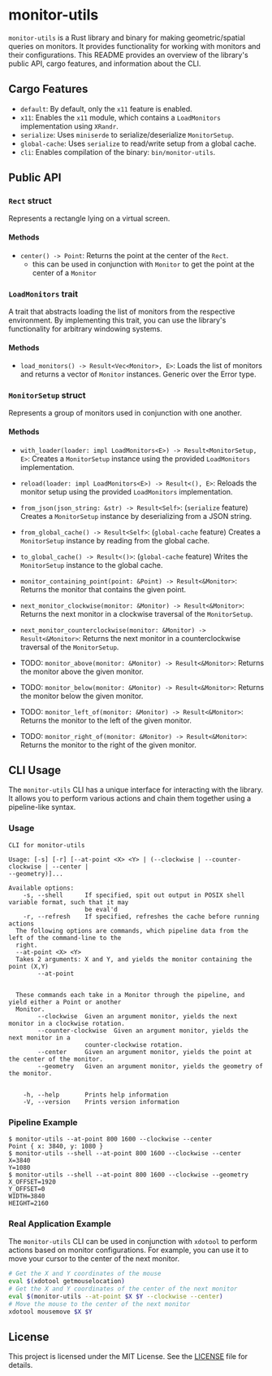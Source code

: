 # monitor-utils

`monitor-utils` is a Rust library and binary for making geometric/spatial queries on monitors.
It provides functionality for working with monitors and their configurations.
This README provides an overview of the library's public API, cargo features, and information about the CLI.

## Cargo Features

- `default`: By default, only the `x11` feature is enabled.
- `x11`: Enables the `x11` module, which contains a `LoadMonitors` implementation using `XRandr`.
- `serialize`: Uses `miniserde` to serialize/deserialize `MonitorSetup`.
- `global-cache`: Uses `serialize` to read/write setup from a global cache.
- `cli`: Enables compilation of the binary: `bin/monitor-utils`.

## Public API

### `Rect` struct

Represents a rectangle lying on a virtual screen.

#### Methods

- `center() -> Point`: Returns the point at the center of the `Rect`.
    - this can be used in conjunction with `Monitor` to get the point at the center of a `Monitor`

### `LoadMonitors` trait

A trait that abstracts loading the list of monitors from the respective environment.
By implementing this trait, you can use the library's functionality for arbitrary windowing systems.

#### Methods

- `load_monitors() -> Result<Vec<Monitor>, E>`: Loads the list of monitors and returns a vector of `Monitor` instances. Generic over the Error type.

### `MonitorSetup` struct

Represents a group of monitors used in conjunction with one another.

#### Methods

- `with_loader(loader: impl LoadMonitors<E>) -> Result<MonitorSetup, E>`: Creates a `MonitorSetup` instance using the provided `LoadMonitors` implementation.
- `reload(loader: impl LoadMonitors<E>) -> Result<(), E>`: Reloads the monitor setup using the provided `LoadMonitors` implementation.

- `from_json(json_string: &str) -> Result<Self>`: (`serialize` feature) Creates a `MonitorSetup` instance by deserializing from a JSON string.

- `from_global_cache() -> Result<Self>`: (`global-cache` feature) Creates a `MonitorSetup` instance by reading from the global cache.
- `to_global_cache() -> Result<()>`: (`global-cache` feature) Writes the `MonitorSetup` instance to the global cache.

- `monitor_containing_point(point: &Point) -> Result<&Monitor>`: Returns the monitor that contains the given point.
- `next_monitor_clockwise(monitor: &Monitor) -> Result<&Monitor>`: Returns the next monitor in a clockwise traversal of the `MonitorSetup`.
- `next_monitor_counterclockwise(monitor: &Monitor) -> Result<&Monitor>`: Returns the next monitor in a counterclockwise traversal of the `MonitorSetup`.

- TODO: `monitor_above(monitor: &Monitor) -> Result<&Monitor>`: Returns the monitor above the given monitor.
- TODO: `monitor_below(monitor: &Monitor) -> Result<&Monitor>`: Returns the monitor below the given monitor.
- TODO: `monitor_left_of(monitor: &Monitor) -> Result<&Monitor>`: Returns the monitor to the left of the given monitor.
- TODO: `monitor_right_of(monitor: &Monitor) -> Result<&Monitor>`: Returns the monitor to the right of the given monitor.

## CLI Usage

The `monitor-utils` CLI has a unique interface for interacting with the library.
It allows you to perform various actions and chain them together using a pipeline-like syntax.

### Usage

```plaintext
CLI for monitor-utils

Usage: [-s] [-r] [--at-point <X> <Y> | (--clockwise | --counter-clockwise | --center |
--geometry)]...

Available options:
    -s, --shell      If specified, spit out output in POSIX shell variable format, such that it may
                     be eval'd
    -r, --refresh    If specified, refreshes the cache before running actions
  The following options are commands, which pipeline data from the left of the command-line to the
  right.
  --at-point <X> <Y>
  Takes 2 arguments: X and Y, and yields the monitor containing the point (X,Y)
        --at-point


  These commands each take in a Monitor through the pipeline, and yield either a Point or another
  Monitor.
        --clockwise  Given an argument monitor, yields the next monitor in a clockwise rotation.
        --counter-clockwise  Given an argument monitor, yields the next monitor in a
                     counter-clockwise rotation.
        --center     Given an argument monitor, yields the point at the center of the monitor.
        --geometry   Given an argument monitor, yields the geometry of the monitor.


    -h, --help       Prints help information
    -V, --version    Prints version information
```

### Pipeline Example

```plaintext
$ monitor-utils --at-point 800 1600 --clockwise --center
Point { x: 3840, y: 1080 }
$ monitor-utils --shell --at-point 800 1600 --clockwise --center
X=3840
Y=1080
$ monitor-utils --shell --at-point 800 1600 --clockwise --geometry
X_OFFSET=1920
Y_OFFSET=0
WIDTH=3840
HEIGHT=2160
```

### Real Application Example

The `monitor-utils` CLI can be used in conjunction with `xdotool` to perform actions based on monitor configurations.
For example, you can use it to move your cursor to the center of the next monitor.

```bash
# Get the X and Y coordinates of the mouse
eval $(xdotool getmouselocation)
# Get the X and Y coordinates of the center of the next monitor
eval $(monitor-utils --at-point $X $Y --clockwise --center)
# Move the mouse to the center of the next monitor
xdotool mousemove $X $Y
```

## License

This project is licensed under the MIT License.
See the [LICENSE](LICENSE) file for details.
